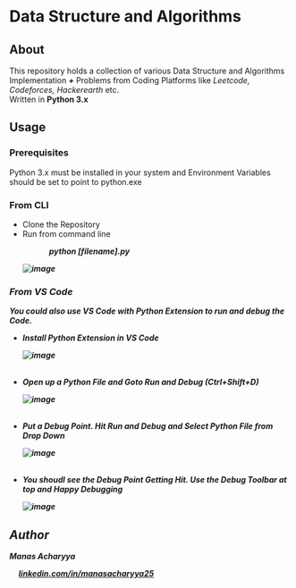 # Data Structure and Algorithms

## About

This repository holds a collection of various Data Structure and Algorithms Implementation ***+*** Problems from Coding Platforms like <i>Leetcode, Codeforces, Hackerearth</i> etc. 
<br />
Written in <strong>Python 3.x</strong> 

## Usage

### Prerequisites
Python 3.x must be installed in your system and Environment Variables should be set to point to python.exe

### From CLI

<ul>
  <li>Clone the Repository</li>
  <li>Run from command line </li>
  <p>&nbsp;&nbsp;&nbsp;&nbsp;&nbsp;&nbsp;&nbsp;&nbsp;&nbsp;&nbsp;&nbsp;&nbsp;<strong><i>python [filename].py<i><strong></p>
  
  ![image](https://user-images.githubusercontent.com/42498389/115134966-78c64200-a032-11eb-8937-b4bcf803b9ba.png)
</ul>
    

### From VS Code

You could also use VS Code with Python Extension to run and ***debug*** the Code.

<ul>
  <li> Install <strong>Python Extension</strong> in VS Code</li>
  
  ![image](https://user-images.githubusercontent.com/42498389/115134724-4c112b00-a030-11eb-8444-71e6db127ddd.png)
  
  <br />
  
  <li> Open up a Python File and Goto Run and Debug <strong>(Ctrl+Shift+D)</strong>
  
  ![image](https://user-images.githubusercontent.com/42498389/115134795-f8531180-a030-11eb-90b8-d9c43188ac48.png)
  
  <br />
  
  <li> Put a Debug Point. Hit Run and Debug and Select Python File from Drop Down</li>
  
  ![image](https://user-images.githubusercontent.com/42498389/115134833-3fd99d80-a031-11eb-9076-32691b54bd62.png)
  
  <br />

  <li>You shoudl see the Debug Point Getting Hit. Use the Debug Toolbar at top and Happy Debugging </li>
  
  ![image](https://user-images.githubusercontent.com/42498389/115134854-71eaff80-a031-11eb-98a8-576799f27a83.png)
  
</ul>

## Author

<strong>Manas Acharyya</strong>

  <p>&nbsp;&nbsp;&nbsp;&nbsp;&nbsp;<a href="https://www.linkedin.com/in/manasacharyya25" target="_blank">linkedin.com/in/manasacharyya25</a></p>


  


